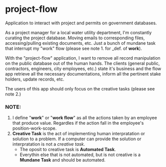 # project-flow
Application to interact with project and permits on government databases.

As a project manager for a local water utility department, I'm constantly curating the project database. Moving emails to corresponding files, accessing/pulling existing documents, etc. Just a bunch of mundane task that interrupt my "work" flow (please see note 1. for _def. of __work__).

With the "project-flow" application, I want to remove all record manipulation on the public database out of the human hands. The clients (general public, contractors, engineers, city employees, etc.) state it's business and the flow app retrieve all the necessary documentations, inform all the pertinent stake holders, update records, etc.

The users of this app should only focus on the creative tasks (please see note 2.)

### NOTE:

1. I define "__work__" or "**work flow**" as all the actions taken by an employee that produce value. Regardles if the action fall in the employee's position-work-scope.
2. __Creative Task__ is the act of implementing human interpratation or solution to a problem. If a computer can provide the solution or interpratation is not a _creative task_.
   -  The oposit to creative task is __Automated Task__.
   -  Everythin else that is not automated, but is not creative is a __Mundane Task__ and should be automated.
